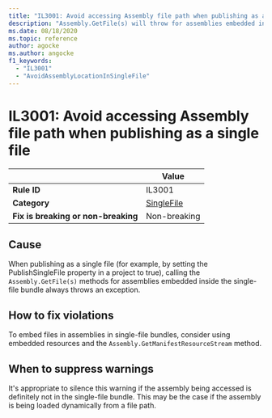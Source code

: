 ```yaml
---
title: "IL3001: Avoid accessing Assembly file path when publishing as a single file (code analysis)"
description: "Assembly.GetFile(s) will throw for assemblies embedded in a single-file app"
ms.date: 08/18/2020
ms.topic: reference
author: agocke
ms.author: angocke
f1_keywords:
  - "IL3001"
  - "AvoidAssemblyLocationInSingleFile"
---
```

# IL3001: Avoid accessing Assembly file path when publishing as a single file

| | Value |
|-|-|
| **Rule ID** |IL3001|
| **Category** |[SingleFile](singlefile-warnings.md)|
| **Fix is breaking or non-breaking** |Non-breaking|

## Cause

When publishing as a single file (for example, by setting the PublishSingleFile property in a project to true), calling the `Assembly.GetFile(s)` methods for
assemblies embedded inside the single-file bundle always throws an exception.

## How to fix violations

To embed files in assemblies in single-file bundles, consider using embedded resources and the `Assembly.GetManifestResourceStream` method.

## When to suppress warnings

It's appropriate to silence this warning if the assembly being accessed is definitely not in the single-file bundle. This may be the case if the assembly is being loaded dynamically from a file path.
